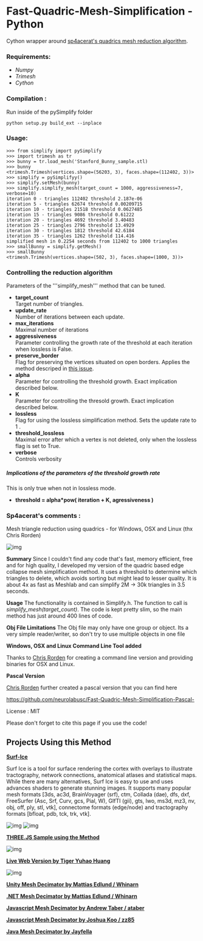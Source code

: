 # Fast-Quadric-Mesh-Simplification - Python 

Cython wrapper around [sp4acerat's quadrics mesh reduction algorithm](https://github.com/sp4cerat/Fast-Quadric-Mesh-Simplification). 

### Requirements: 
- *Numpy*
- *Trimesh*
- *Cython*

### Compilation :
Run inside of the pySimplify folder 
``` 
python setup.py build_ext --inplace
```
### Usage:
```
>>> from simplify import pySimplify
>>> import trimesh as tr
>>> bunny = tr.load_mesh('Stanford_Bunny_sample.stl)
>>> bunny
<trimesh.Trimesh(vertices.shape=(56203, 3), faces.shape=(112402, 3))>
>>> simplify = pySimplifyy()
>>> simplify.setMesh(bunny)
>>> simplify.simplify_mesh(target_count = 1000, aggressiveness=7, verbose=10)
iteration 0 - triangles 112402 threshold 2.187e-06
iteration 5 - triangles 62674 threshold 0.00209715
iteration 10 - triangles 21518 threshold 0.0627485
iteration 15 - triangles 9086 threshold 0.61222
iteration 20 - triangles 4692 threshold 3.40483
iteration 25 - triangles 2796 threshold 13.4929
iteration 30 - triangles 1812 threshold 42.6184
iteration 35 - triangles 1262 threshold 114.416
simplified mesh in 0.2254 seconds from 112402 to 1000 triangles
>>> smallBunny = simplify.getMesh()
>>> smallBunny
<trimesh.Trimesh(vertices.shape=(502, 3), faces.shape=(1000, 3))>
```

### Controlling the reduction algorithm

Parameters of the '''simplify_mesh''' method that can be tuned.

* **target_count**  
	Target number of triangles.
* **update_rate**  
	Number of iterations between each update.
* **max_iterations**  
	Maximal number of iterations 
* **aggressiveness**  
	Parameter controlling the growth rate of the threshold at each iteration when lossless is False.
* **preserve_border**  
	Flag for preserving the vertices situated on open borders. Applies the method descriped in [this issue](https://github.com/sp4cerat/Fast-Quadric-Mesh-Simplification/issues/14).
* **alpha**  
	Parameter for controlling the threshold growth. Exact implication described below.
* **K**  
	Parameter for controlling the thresold growth. Exact implication described below.
* **lossless**  
	Flag for using the lossless simplification method. Sets the update rate to 1 .
* **threshold_lossless**  
	Maximal error after which a vertex is not deleted, only when the lossless flag is set to True.
* **verbose**  
	Controls verbosity

##### Implications of the parameters of the threshold growth rate
This is only true when not in lossless mode. 
- **threshold = alpha*pow( iteration + K, agressiveness )**

### Sp4acerat's comments :

Mesh triangle reduction using quadrics - for Windows, OSX and Linux (thx Chris Rorden)

![img](https://github.com/sp4cerat/Fast-Quadric-Mesh-Simplification/blob/master/screenshot.png?raw=true)

**Summary** Since I couldn't find any code that's fast, memory efficient, free and for high quality, I developed my version of the quadric based edge collapse mesh simplification method. It uses a threshold to determine which triangles to delete, which avoids sorting but might lead to lesser quality. It is about 4x as fast as Meshlab and can simplify 2M -> 30k triangles in 3.5 seconds.

**Usage** The functionality is contained in Simplify.h. The function to call is *simplify_mesh(target_count)*. The code is kept pretty slim, so the main method has just around 400 lines of code. 

**Obj File Limitations** The Obj file may only have one group or object. Its a very simple reader/writer, so don't try to use multiple objects in one file

**Windows, OSX and Linux Command Line Tool added**

Thanks to [Chris Rorden](https://github.com/neurolabusc) for creating a command line version and providing binaries for OSX and Linux.

**Pascal Version**

[Chris Rorden](https://github.com/neurolabusc) further created a pascal version that you can find here

https://github.com/neurolabusc/Fast-Quadric-Mesh-Simplification-Pascal-

License : MIT

Please don't forget to cite this page if you use the code!

## Projects Using this Method

**[Surf-Ice](http://www.mccauslandcenter.sc.edu/crnl/)**

Surf Ice is a tool for surface rendering the cortex with overlays to illustrate tractography, network connections, anatomical atlases and statistical maps. While there are many alternatives, Surf Ice is easy to use and uses advances shaders to generate stunning images. It supports many popular mesh formats [3ds, ac3d, BrainVoyager (srf), ctm, Collada (dae), dfs, dxf, FreeSurfer (Asc, Srf, Curv, gcs, Pial, W), GIfTI (gii), gts, lwo, ms3d, mz3, nv, obj, off, ply, stl, vtk], connectome formats (edge/node) and tractography formats [bfloat, pdb, tck, trk, vtk].

![img](https://www.nitrc.org/plugins/mwiki/images/thumb/1/17/Surfice%3ASimplify.jpg/180px-Surfice%3ASimplify.jpg)
![img](https://www.nitrc.org/plugins/mwiki/images/thumb/8/8e/Surfice%3AAmbientOcclusion.jpg/180px-Surfice%3AAmbientOcclusion.jpg)

**[THREE.JS Sample using the Method](https://cdn.rawgit.com/timknip/mesh-decimate/afe5339/examples/three.js/index.html)**

![img](https://i.imgur.com/qhHFxq4.png)

**[Live Web Version by 
Tiger Yuhao Huang](https://myminifactory.github.io/Fast-Quadric-Mesh-Simplification/)**

![img](https://i.imgur.com/N5e2U9u.png)

**[ Unity Mesh Decimator by Mattias Edlund / Whinarn](https://github.com/Whinarn/UnityMeshSimplifier)**

**[ .NET Mesh Decimator by Mattias Edlund / Whinarn](https://github.com/Whinarn/MeshDecimator)**

**[ Javascript Mesh Decimator by Andrew Taber / ataber](https://github.com/ataber/mesh-simplify)**

**[ Javascript Mesh Decimator by Joshua Koo / zz85](https://gist.github.com/zz85/a317597912d68cf046558006d7647381)**

**[ Java Mesh Decimator by Jayfella](https://hub.jmonkeyengine.org/t/isosurface-mesh-simplifier/41046)**

